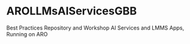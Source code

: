 # AROLLMsAIServicesGBB
Best Practices Repository and Workshop AI Services and LMMS Apps, Running on ARO
